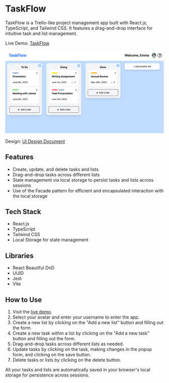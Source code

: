 # TaskFlow

TaskFlow is a Trello-like project management app built with React.js, TypeScript, and Tailwind CSS. It features a drag-and-drop interface for intuitive task and list management. 

Live Demo: [TaskFlow](https://task-flow2.netlify.app)

![TaskFlow screenshot](./src/assets/screenshot.jpg)

Design: [UI Design Document](https://docs.google.com/document/d/1Jcm2m_0JU7I3wTxKmUdtUlqaFRzLCXj7Lu2MYoC4ZXg/edit?usp=sharing)

## Features

- Create, update, and delete tasks and lists
- Drag-and-drop tasks across different lists
- State management via local storage to persist tasks and lists across sessions
- Use of the Facade pattern for efficient and encapsulated interaction with the local storage

## Tech Stack

- React.js
- TypeScript
- Tailwind CSS
- Local Storage for state management

## Libraries
- React Beautiful DnD
- UUID
- Jest
- Vite

## How to Use

1. Visit the [live demo](https://task-flow2.netlify.app).
2. Select your avatar and enter your username to enter the app.
3. Create a new list by clicking on the "Add a new list" button and filling out the form.
4. Create a new task within a list by clicking on the "Add a new task" button and filling out the form.
5. Drag-and-drop tasks across different lists as needed.
6. Update tasks by clicking on the task, making changes in the popup form, and clicking on the save button.
7. Delete tasks or lists by clicking on the delete button.

All your tasks and lists are automatically saved in your browser's local storage for persistence across sessions.
